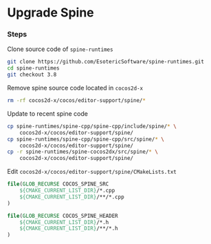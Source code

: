 # Upgrade Spine 


### Steps

Clone source code of `spine-runtimes`

```bash
git clone https://github.com/EsotericSoftware/spine-runtimes.git
cd spine-runtimes
git checkout 3.8
```

Remove spine source code located in `cocos2d-x`

```bash
rm -rf cocos2d-x/cocos/editor-support/spine/*
```

Update to recent spine code

```bash
cp spine-runtimes/spine-cpp/spine-cpp/include/spine/* \
    cocos2d-x/cocos/editor-support/spine/
cp spine-runtimes/spine-cpp/spine-cpp/src/spine/* \
    cocos2d-x/cocos/editor-support/spine/
cp -r spine-runtimes/spine-cocos2dx/src/spine/* \
    cocos2d-x/cocos/editor-support/spine/
```

Edit `cocos2d-x/cocos/editor-support/spine/CMakeLists.txt`

```cmake
file(GLOB_RECURSE COCOS_SPINE_SRC
    ${CMAKE_CURRENT_LIST_DIR}/*.cpp
    ${CMAKE_CURRENT_LIST_DIR}/**/*.cpp
)

file(GLOB_RECURSE COCOS_SPINE_HEADER
    ${CMAKE_CURRENT_LIST_DIR}/*.h
    ${CMAKE_CURRENT_LIST_DIR}/**/*.h
)
```

